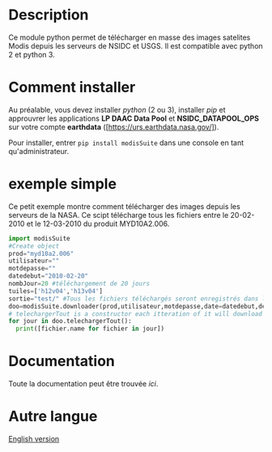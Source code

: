 # Description
Ce module python permet de télécharger en masse des images satelites Modis depuis les serveurs de NSIDC et USGS. Il est compatible avec python 2 et python 3.

# Comment installer
Au préalable, vous devez installer *python* (2 ou 3), installer *pip* et approuvrer les applications **LP DAAC Data Pool** et **NSIDC_DATAPOOL_OPS** sur votre compte **earthdata** ([https://urs.earthdata.nasa.gov/]).

Pour installer, entrer `pip install modisSuite` dans une console en tant qu'administrateur. 

# exemple simple
Ce petit exemple montre comment télécharger des images depuis les serveurs de la NASA. Ce scipt télécharge tous les fichiers entre le 20-02-2010 et le 12-03-2010 du produit MYD10A2.006.

```python
import modisSuite
#Create object
prod="myd10a2.006"
utilisateur=""
motdepasse=""
datedebut="2010-02-20"
nombJour=20 #téléchargement de 20 jours
tuiles=['h12v04','h13v04']
sortie="test/" #Tous les fichiers téléchargés seront enregistrés dans le dosier «test»
doo=modisSuite.downloader(prod,utilisateur,motdepasse,date=datedebut,delta=nombJour,tuiles=tuiles,output=sortie)
# telechargerTout is a constructor each itteration of it will download a day
for jour in doo.telechargerTout():
  print([fichier.name for fichier in jour])
```
# Documentation
Toute la documentation peut être trouvée *ici*.
# Autre langue
[English version](https://gabriel-desharnais.github.io/Modis-python-suite/)
